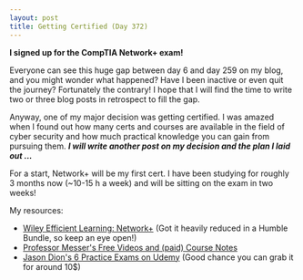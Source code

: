 ```yaml
---
layout: post
title: Getting Certified (Day 372)
---
```


**I signed up for the CompTIA Network+ exam!**

Everyone can see this huge gap between day 6 and day 259 on my blog, and you might wonder what happened? Have I been inactive or even quit the journey? Fortunately the contrary! I hope that I will find the time to write two or three blog posts in retrospect to fill the gap. 

Anyway, one of my major decision was getting certified. I was amazed when I found out how many certs and courses are available in the field of cyber security and how much practical knowledge you can gain from pursuing them. ***I will write another post on my decision and the plan I laid out ...***

For a start, Network+ will be my first cert. I have been studying for roughly 3 months now (~10-15 h a week) and will be sitting on the exam in two weeks!

My resources:
- [Wiley Efficient Learning: Network+](https://www.efficientlearning.com/comptia-network-plus/) (Got it heavily reduced in a Humble Bundle, so keep an eye open!)
- [Professor Messer's Free Videos and (paid) Course Notes](https://www.professormesser.com/)
- [Jason Dion's 6 Practice Exams on Udemy](https://www.udemy.com/user/jason-dion/) (Good chance you can grab it for around 10$)